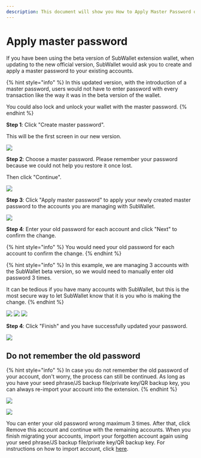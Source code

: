 ```yaml
---
description: This document will show you How to Apply Master Password on SubWallet.
---
```


# Apply master password

If you have been using the beta version of SubWallet extension wallet, when updating to the new official version, SubWallet would ask you to create and apply a master password to your existing accounts.&#x20;

{% hint style="info" %}
In this updated version, with the introduction of a master password, users would not have to enter password with every transaction like the way it was in the beta version of the wallet.&#x20;

You could also lock and unlock your wallet with the master password.&#x20;
{% endhint %}

**Step 1**: Click "Create master password".

This will be the first screen in our new version.

![](<../../../.gitbook/assets/Screenshot 2023-04-18 093511.png>)



**Step 2**: Choose a master password. Please remember your password because we could not help you restore it once lost.&#x20;

Then click "Continue".

![](<../../../.gitbook/assets/image (75).png>)

**Step 3**: Click "Apply master password" to apply your newly created master password to the accounts you are managing with SubWallet.&#x20;

![](<../../../.gitbook/assets/Screenshot 2023-04-18 093558.png>)



**Step 4**: Enter your old password for each account and click "Next" to confirm the change.

{% hint style="info" %}
You would need your old password for each account to confirm the change.&#x20;
{% endhint %}

{% hint style="info" %}
In this example, we are managing 3 accounts with the SubWallet beta version, so we would need to manually enter old password 3 times.&#x20;

It can be tedious if you have many accounts with SubWallet, but this is the most secure way to let SubWallet know that it is you who is making the change.&#x20;
{% endhint %}

![](<../../../.gitbook/assets/spaces\_2zseowhOCGE5xsJFb2z5\_uploads\_OeoJ91TQS9Qo5Q3QnLUs\_Screenshot 2023-04-18 094355.webp>) ![](<../../../.gitbook/assets/spaces\_2zseowhOCGE5xsJFb2z5\_uploads\_xRL62Ur3ddEAGINGfoNW\_Screenshot 2023-04-18 094417.webp>) ![](<../../../.gitbook/assets/spaces\_2zseowhOCGE5xsJFb2z5\_uploads\_bNWO24PM6Ao14IiaJ3HZ\_Screenshot 2023-04-18 094446.webp>)



**Step 4**: Click "Finish" and you have successfully updated your password.&#x20;

![](<../../../.gitbook/assets/image (6) (1) (1).png>)

## Do not remember the old password

{% hint style="info" %}
In case you do not remember the old password of your account, don't worry, the process can still be continued. As long as you have your seed phrase/JS backup file/private key/QR backup key, you can always re-import your account into the extension.
{% endhint %}

![](<../../../.gitbook/assets/image (4) (4).png>)

![](<../../../.gitbook/assets/image (80) (1).png>)

You can enter your old password wrong maximum 3 times. After that, click Remove this account and continue with the remaining accounts. When you finish migrating your accounts, import your forgotten account again using your seed phrase/JS backup file/private key/QR backup key. For instructions on how to import account, click [here](../../account-management/import-and-restore-an-account.md).



